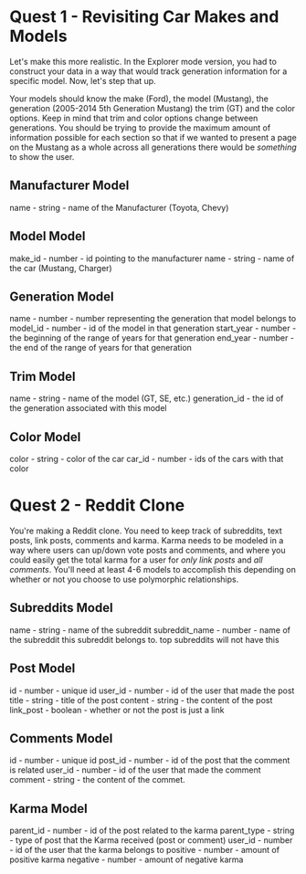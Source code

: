 # Quest 1 - Revisiting Car Makes and Models

Let's make this more realistic. In the Explorer mode version, you had to construct your data in a way that would track generation information for a specific model. Now, let's step that up.

Your models should know the make (Ford), the model (Mustang), the generation (2005-2014 5th Generation Mustang) the trim (GT) and the color options. Keep in mind that trim and color options change between generations. You should be trying to provide the maximum amount of information possible for each section so that if we wanted to present a page on the Mustang as a whole across all generations there would be _something_ to show the user.

## Manufacturer Model
name - string - name of the Manufacturer (Toyota, Chevy)

## Model Model
make_id - number - id pointing to the manufacturer
name - string - name of the car (Mustang, Charger)

## Generation Model
name - number - number representing the generation that model belongs to
model_id - number - id of the model in that generation
start_year - number - the beginning of the range of years for that generation
end_year - number - the end of the range of years for that generation

## Trim Model
name - string - name of the model (GT, SE, etc.)
generation_id - the id of the generation associated with this model

## Color Model
color - string - color of the car
car_id - number - ids of the cars with that color



# Quest 2 - Reddit Clone

You're making a Reddit clone. You need to keep track of subreddits, text posts, link posts, comments and karma. Karma needs to be modeled in a way where users can up/down vote posts and comments, and where you could easily get the total karma for a user for _only link posts_ and _all comments_. You'll need at least 4-6 models to accomplish this depending on whether or not you choose to use polymorphic relationships.

## Subreddits Model
name - string - name of the subreddit
subreddit_name - number - name of the subreddit this subreddit belongs to.  top subreddits will not have this

## Post Model
id - number - unique id
user_id - number - id of the user that made the post
title - string - title of the post
content - string - the content of the post
link_post - boolean - whether or not the post is just a link

## Comments Model
id - number - unique id
post_id - number - id of the post that the comment is related
user_id - number - id of the user that made the comment
comment - string - the content of the commet.

## Karma Model
parent_id - number - id of the post related to the karma
parent_type - string - type of post that the Karma received (post or comment)
user_id - number - id of the user that the karma belongs to
positive - number - amount of positive karma
negative - number - amount of negative karma
